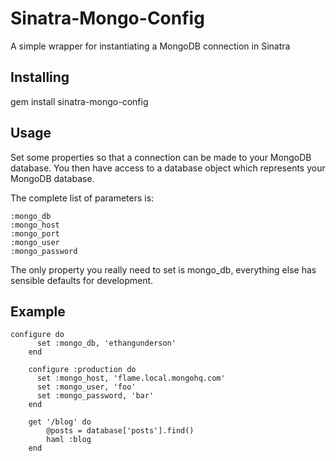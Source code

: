 Sinatra-Mongo-Config
====================

A simple wrapper for instantiating a MongoDB connection in Sinatra

Installing
----------

gem install sinatra-mongo-config

Usage
-----

Set some properties so that a connection can be made to your MongoDB database. You then have access to a database object which represents your MongoDB database.

The complete list of parameters is:

    :mongo_db
    :mongo_host
    :mongo_port
    :mongo_user
    :mongo_password

The only property you really need to set is mongo_db, everything else has sensible defaults for development.

Example
------

    configure do
		  set :mongo_db, 'ethangunderson'
		end

		configure :production do
		  set :mongo_host, 'flame.local.mongohq.com'
		  set :mongo_user, 'foo'
		  set :mongo_password, 'bar'
		end
		
		get '/blog' do
			@posts = database['posts'].find()
			haml :blog
		end